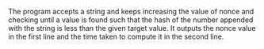 The program accepts a string and keeps increasing the value of nonce and checking until a value is found such that the hash of the number appended with the string is less than the given target value.
It outputs the nonce value in the first line and the time taken to compute it in the second line.
